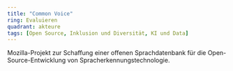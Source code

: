 ```yaml
---
title: "Common Voice"
ring: Evaluieren
quadrant: akteure
tags: [Open Source, Inklusion und Diversität, KI und Data]
---
```


Mozilla-Projekt zur Schaffung einer offenen Sprachdatenbank für die Open-Source-Entwicklung von Spracherkennungstechnologie.
